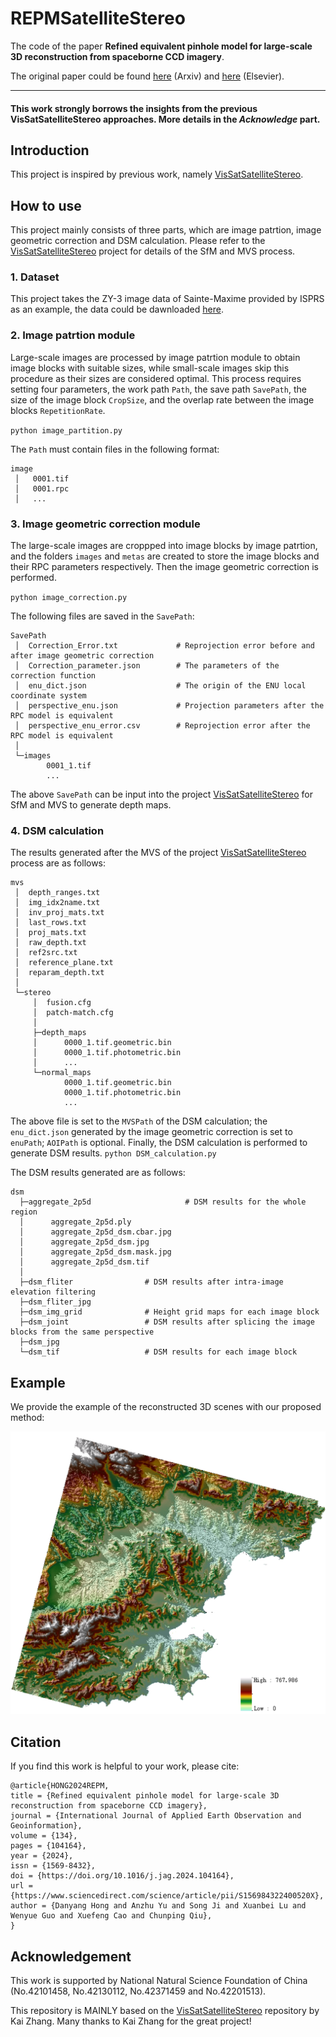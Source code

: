 # REPMSatelliteStereo
The code of the paper **Refined equivalent pinhole model for large-scale 3D reconstruction from spaceborne CCD imagery**.

The original paper could be found [here](https://arxiv.org/abs/2310.20117) (Arxiv) and [here](https://doi.org/10.1016/j.jag.2024.104164) (Elsevier).

---
#### This work strongly borrows the insights from the previous VisSatSatelliteStereo approaches. More details in the *Acknowledge* part.

## Introduction

This project is inspired by previous work, namely [VisSatSatelliteStereo](https://github.com/Kai-46/VisSatSatelliteStereo). 


## How to use
This project mainly consists of three parts, which are image patrtion, image geometric correction and DSM calculation. 
Please refer to the [VisSatSatelliteStereo](https://github.com/Kai-46/VisSatSatelliteStereo) project for details of the SfM and MVS process.
### 1. Dataset
This project takes the ZY-3 image data of Sainte-Maxime provided by ISPRS as an example, the data could be dawnloaded [here](https://www.isprs.org/data/zy-3/Default-HongKong-StMaxime.aspx).

### 2. Image patrtion module
Large-scale images are processed by image patrtion module to obtain image blocks with suitable sizes, while small-scale images skip this procedure as their sizes are considered optimal. 
This process requires setting four parameters, the work path `Path`, the save path `SavePath`, the size of the image block `CropSize`, and the overlap rate between the image blocks `RepetitionRate`.

`python image_partition.py`

The `Path` must contain files in the following format:

```
image
 │   0001.tif
 │   0001.rpc
 │   ...
```

### 3. Image geometric correction module
The large-scale images are croppped into image blocks by image patrtion, 
and the folders `images` and `metas` are created to store the image blocks and their RPC parameters respectively.
Then the image geometric correction is performed.

`python image_correction.py`

The following files are saved in the `SavePath`:
```
SavePath
 │  Correction_Error.txt             # Reprojection error before and after image geometric correction
 │  Correction_parameter.json        # The parameters of the correction function
 │  enu_dict.json                    # The origin of the ENU local coordinate system
 │  perspective_enu.json             # Projection parameters after the RPC model is equivalent
 │  perspective_enu_error.csv        # Reprojection error after the RPC model is equivalent
 │  
 └─images
        0001_1.tif
        ...
```
The above `SavePath` can be input into the project [VisSatSatelliteStereo](https://github.com/Kai-46/VisSatSatelliteStereo) for SfM and MVS to generate depth maps.

### 4. DSM calculation
The results generated after the MVS of the project [VisSatSatelliteStereo](https://github.com/Kai-46/VisSatSatelliteStereo) process are as follows:
```
mvs
 │  depth_ranges.txt
 │  img_idx2name.txt
 │  inv_proj_mats.txt
 │  last_rows.txt
 │  proj_mats.txt
 │  raw_depth.txt
 │  ref2src.txt
 │  reference_plane.txt
 │  reparam_depth.txt
 │  
 └─stereo
     │  fusion.cfg
     │  patch-match.cfg
     │  
     ├─depth_maps
     │      0000_1.tif.geometric.bin
     │      0000_1.tif.photometric.bin
     │      ...
     └─normal_maps
            0000_1.tif.geometric.bin
            0000_1.tif.photometric.bin
            ...
```
The above file is set to the `MVSPath` of the DSM calculation; the `enu_dict.json` generated by the image geometric correction is set to `enuPath`; `AOIPath` is optional.
Finally, the DSM calculation is performed to generate DSM results.
`python DSM_calculation.py`

The DSM results generated are as follows:
```
dsm
  ├─aggregate_2p5d                     # DSM results for the whole region
  │      aggregate_2p5d.ply
  │      aggregate_2p5d_dsm.cbar.jpg
  │      aggregate_2p5d_dsm.jpg
  │      aggregate_2p5d_dsm.mask.jpg
  │      aggregate_2p5d_dsm.tif
  │      
  ├─dsm_fliter                # DSM results after intra-image elevation filtering
  ├─dsm_fliter_jpg              
  ├─dsm_img_grid              # Height grid maps for each image block
  ├─dsm_joint                 # DSM results after splicing the image blocks from the same perspective
  ├─dsm_jpg                   
  └─dsm_tif                   # DSM results for each image block
```

## Example

We provide the example of the reconstructed 3D scenes with our proposed method:

![ZY-3 DSM](./doc/ZY-3.png)

## Citation

If you find this work is helpful to your work, please cite:

```
@article{HONG2024REPM,
title = {Refined equivalent pinhole model for large-scale 3D reconstruction from spaceborne CCD imagery},
journal = {International Journal of Applied Earth Observation and Geoinformation},
volume = {134},
pages = {104164},
year = {2024},
issn = {1569-8432},
doi = {https://doi.org/10.1016/j.jag.2024.104164},
url = {https://www.sciencedirect.com/science/article/pii/S156984322400520X},
author = {Danyang Hong and Anzhu Yu and Song Ji and Xuanbei Lu and Wenyue Guo and Xuefeng Cao and Chunping Qiu},
}
```

## Acknowledgement
This work is supported by National Natural Science Foundation of China (No.42101458, No.42130112, No.42371459 and No.42201513).

This repository is MAINLY based on the [VisSatSatelliteStereo](https://github.com/Kai-46/VisSatSatelliteStereo) repository by Kai Zhang. Many thanks to Kai Zhang for the great project!
